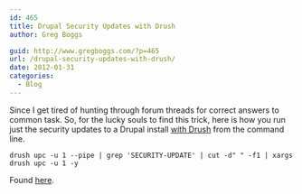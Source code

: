 ```yaml
---
id: 465
title: Drupal Security Updates with Drush
author: Greg Boggs

guid: http://www.gregboggs.com/?p=465
url: /drupal-security-updates-with-drush/
date: 2012-01-31
categories:
  - Blog
---
```

Since I get tired of hunting through forum threads for correct answers to common task. So, for the lucky souls to find this trick, here is how you run just the security updates to a Drupal install [with Drush][1] from the command line.

`drush upc -u 1 --pipe | grep 'SECURITY-UPDATE' | cut -d" " -f1 | xargs drush upc -u 1 -y`

Found [here][2].

 [1]: http://drupal.org/project/drush
 [2]: http://drupal.org/node/823146